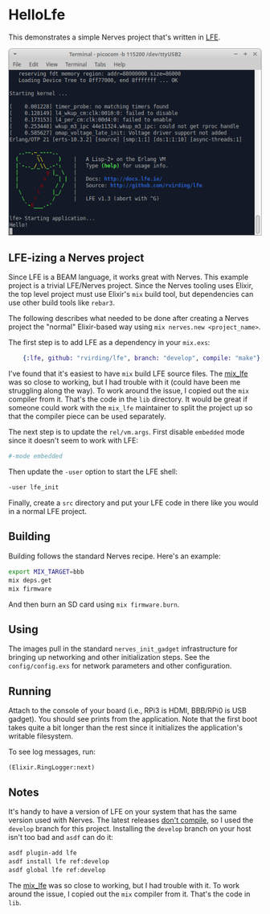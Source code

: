 # HelloLfe

This demonstrates a simple Nerves project that's written in
[LFE](http://lfe.io/).

![terminal window](assets/shell.png)

## LFE-izing a Nerves project

Since LFE is a BEAM language, it works great with Nerves. This example project
is a trivial LFE/Nerves project. Since the Nerves tooling uses Elixir, the top
level project must use Elixir's `mix` build tool, but dependencies can use other
build tools like `rebar3`.

The following describes what needed to be done after creating a Nerves project
the "normal" Elixir-based way using `mix nerves.new <project_name>`.

The first step is to add LFE as a dependency in your `mix.exs`:

```elixir
    {:lfe, github: "rvirding/lfe", branch: "develop", compile: "make"},
```

I've found that it's easiest to have `mix` build LFE source files.  The
[mix_lfe](https://github.com/meddle0x53/mix_lfe) was so close to working, but I
had trouble with it (could have been me struggling along the way). To work
around the issue, I copied out the `mix` compiler from it. That's the code in
the `lib` directory. It would be great if someone could work with the `mix_lfe`
maintainer to split the project up so that the compiler piece can be used
separately.

The next step is to update the `rel/vm.args`. First disable `embedded` mode
since it doesn't seem to work with LFE:

```sh
#-mode embedded
```

Then update the `-user` option to start the LFE shell:

```sh
-user lfe_init
```

Finally, create a `src` directory and put your LFE code in there like you
would in a normal LFE project.

## Building

Building follows the standard Nerves recipe. Here's an example:

```sh
export MIX_TARGET=bbb
mix deps.get
mix firmware
```

And then burn an SD card using `mix firmware.burn`.

## Using

The images pull in the standard `nerves_init_gadget` infrastructure for bringing
up networking and other initialization steps. See the `config/config.exs` for
network parameters and other configuration.

## Running

Attach to the console of your board (i.e., RPi3 is HDMI, BBB/RPi0 is USB
gadget). You should see prints from the application. Note that the first boot
takes quite a bit longer than the rest since it initializes the application's
writable filesystem.

To see log messages, run:

```lfe
(Elixir.RingLogger:next)
```

## Notes

It's handy to have a version of LFE on your system that has the same version
used with Nerves. The latest releases [don't
compile](https://github.com/rvirding/lfe/issues/342), so I used the `develop`
branch for this project. Installing the `develop` branch on your host isn't too
bad and `asdf` can do it:

```sh
asdf plugin-add lfe
asdf install lfe ref:develop
asdf global lfe ref:develop
```

The [mix_lfe](https://github.com/meddle0x53/mix_lfe) was so close to working,
but I had trouble with it. To work around the issue, I copied out the `mix`
compiler from it. That's the code in `lib`.
